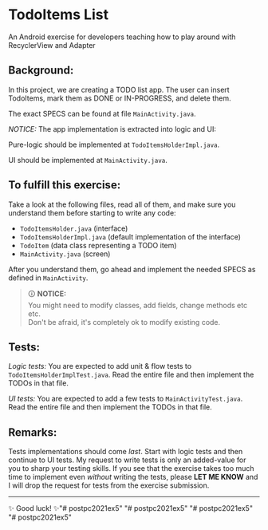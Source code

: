 # TodoItems List

An Android exercise for developers teaching how to play around with RecyclerView and Adapter

## Background:

In this project, we are creating a TODO list app.
The user can insert TodoItems, mark them as DONE or IN-PROGRESS, and delete them.

The exact SPECS can be found at file `MainActivity.java`.

*NOTICE:*
The app implementation is extracted into logic and UI:

Pure-logic should be implemented at `TodoItemsHolderImpl.java`.

UI should be implemented at `MainActivity.java`.  

## To fulfill this exercise:

Take a look at the following files, read all of them, and make sure you understand them before starting to write any code:
* `TodoItemsHolder.java` (interface)
* `TodoItemsHolderImpl.java` (default implementation of the interface)
* `TodoItem` (data class representing a TODO item)
* `MainActivity.java` (screen)

After you understand them, go ahead and implement the needed SPECS as defined in `MainActivity`.

> 🛈 **NOTICE:** \
> You might need to modify classes, add fields, change methods etc etc.  
> Don't be afraid, it's completely ok to modify existing code.

## Tests:

*Logic tests:*
You are expected to add unit & flow tests to `TodoItemsHolderImplTest.java`.
Read the entire file and then implement the TODOs in that file. 

*UI tests:*
You are expected to add a few tests to `MainActivityTest.java`.
Read the entire file and then implement the TODOs in that file.

## Remarks:

Tests implementations should come *last*. Start with logic tests and then continue to UI tests. 
My request to write tests is only an added-value for you to sharp your testing skills.
If you see that the exercise takes too much time to implement even *without* writing the tests,
please **LET ME KNOW** and I will drop the request for tests from the exercise submission.

---

✨ Good luck! ✨"# postpc2021ex5" 
"# postpc2021ex5" 
"# postpc2021ex5" 
"# postpc2021ex5" 
